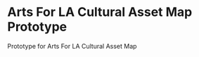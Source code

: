 Arts For LA Cultural Asset Map Prototype
===================

Prototype for Arts For LA Cultural Asset Map
